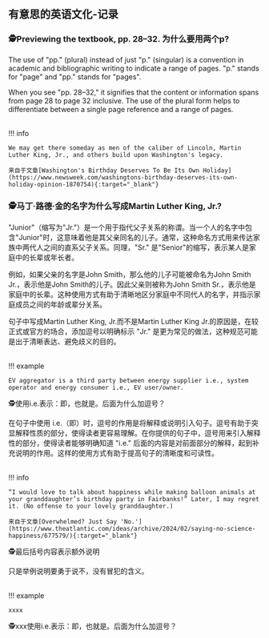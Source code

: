 ## 有意思的英语文化-记录

### 🕵️Previewing the textbook, pp. 28–32.  为什么要用两个p?

The use of "pp." (plural) instead of just "p." (singular) is a convention in academic and bibliographic writing to indicate a range of pages. "p." stands for "page" and "pp." stands for "pages".

When you see "pp. 28–32," it signifies that the content or information spans from page 28 to page 32 inclusive. The use of the plural form helps to differentiate between a single page reference and a range of pages.
<br></br>

!!! info
        
    We may get there someday as men of the caliber of Lincoln, Martin Luther King, Jr., and others build upon Washington's legacy.

    来自于文章[Washington's Birthday Deserves To Be Its Own Holiday](https://www.newsweek.com/washingtons-birthday-deserves-its-own-holiday-opinion-1870754){:target="_blank"}

### 🕵️马丁·路德·金的名字为什么写成Martin Luther King, Jr.?

"Junior"（缩写为"Jr."）是一个用于指代父子关系的称谓。当一个人的名字中包含"Junior"时，这意味着他是其父亲同名的儿子。通常，这种命名方式用来传达家族中两代人之间的直系父子关系。同理，"Sr." 是"Senior"的缩写，表示某人是家庭中的长辈或年长者。

例如，如果父亲的名字是John Smith，那么他的儿子可能被命名为John Smith Jr.，表示他是John Smith的儿子。因此父亲则被称为John Smith Sr.，表示他是家庭中的长辈。这种使用方式有助于清晰地区分家庭中不同代人的名字，并指示家庭成员之间的年龄或辈分关系。

句子中写成Martin Luther King, Jr.而不是Martin Luther King Jr.的原因是，在较正式或官方的场合，添加逗号以明确标示 "Jr." 是更为常见的做法，这种规范可能是出于清晰表达、避免歧义的目的。
<br></br>

!!! example

    EV aggregator is a third party between energy supplier i.e., system operator and energy consumer i.e., EV user/owner.

🕵️使用i.e.表示：即，也就是。后面为什么加逗号？

在句子中使用 i.e.（即）时，逗号的作用是将解释或说明引入句子。逗号有助于突显解释性质的部分，使得读者更容易理解。在你提供的句子中，逗号用来引入解释性的部分，使得读者能够明确知道 "i.e." 后面的内容是对前面部分的解释，起到补充说明的作用。这样的使用方式有助于提高句子的清晰度和可读性。
<br></br>

!!! info

    “I would love to talk about happiness while making balloon animals at your granddaughter’s birthday party in Fairbanks!” Later, I may regret it. (No offense to your lovely granddaughter.)

    来自于文章[Overwhelmed? Just Say 'No.'](https://www.theatlantic.com/ideas/archive/2024/02/saying-no-science-happiness/677579/){:target="_blank"}

🕵️最后括号内容表示额外说明

只是举例说明要勇于说不，没有冒犯的含义。
<br></br>

!!! example

    xxxx

🕵️xxx使用i.e.表示：即，也就是。后面为什么加逗号？
